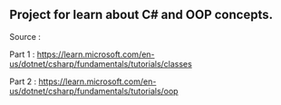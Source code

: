 ## Project for learn about C# and OOP concepts.
Source :


Part 1 : https://learn.microsoft.com/en-us/dotnet/csharp/fundamentals/tutorials/classes


Part 2 : https://learn.microsoft.com/en-us/dotnet/csharp/fundamentals/tutorials/oop

